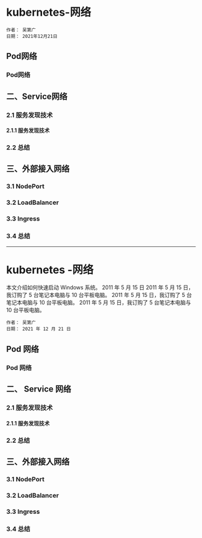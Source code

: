 # kubernetes-网络

```describe
作者： 吴第广
日期： 2021年12月21日
```

## Pod网络
### Pod网络

## 二、Service网络
### 2.1 服务发现技术
#### 2.1.1 服务发现技术
### 2.2 总结

## 三、外部接入网络
### 3.1 NodePort
### 3.2 LoadBalancer
### 3.3 Ingress
### 3.4 总结


---

#  kubernetes -网络
本文介绍如何快速启动 Windows 系统。
2011 年 5 月 15 日
2011 年 5 月 15 日，我订购了 5 台笔记本电脑与 10 台平板电脑。
2011 年 5 月 15 日，我订购了 5 台笔记本电脑与 10 台平板电脑。
2011 年 5 月 15 日，我订购了 5 台笔记本电脑与 10 台平板电脑。
``` describe
作者： 吴第广
日期： 2021 年 12 月 21 日
```

##  Pod 网络
###  Pod 网络

## 二、 Service 网络
### 2.1 服务发现技术
#### 2.1.1 服务发现技术
### 2.2 总结

## 三、外部接入网络
### 3.1  NodePort
### 3.2  LoadBalancer
### 3.3  Ingress
### 3.4 总结